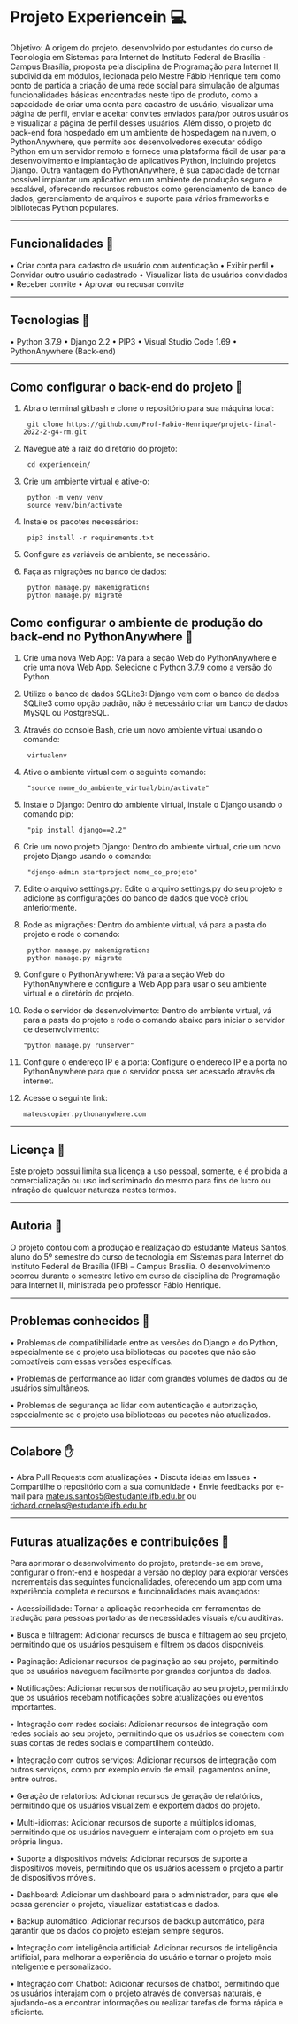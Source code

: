 # Projeto Experiencein 💻

Objetivo: A origem do projeto, desenvolvido por estudantes do curso de Tecnologia em Sistemas para Internet do Instituto Federal de Brasília - Campus Brasília, proposta pela disciplina de Programação para Internet II, subdividida em módulos, lecionada pelo Mestre Fábio Henrique tem como ponto de partida a criação de uma rede social para simulação de algumas funcionalidades básicas encontradas neste tipo de produto, como a capacidade de criar uma conta para cadastro de usuário, visualizar uma página de perfil, enviar e aceitar convites enviados para/por outros usuários e visualizar a página de perfil desses usuários. Além disso, o projeto do back-end fora hospedado em um ambiente de hospedagem na nuvem, o PythonAnywhere, que permite aos desenvolvedores executar código Python em um servidor remoto e fornece uma plataforma fácil de usar para desenvolvimento e implantação de aplicativos Python, incluindo projetos Django. Outra vantagem do PythonAnywhere, é sua capacidade de tornar possível implantar um aplicativo em um ambiente de produção seguro e escalável, oferecendo recursos robustos como gerenciamento de banco de dados, gerenciamento de arquivos e suporte para vários frameworks e bibliotecas Python populares.

-----------------------------------------------------------------------------------

## Funcionalidades 🚀

• Criar conta para cadastro de usuário com autenticação
• Exibir perfil
• Convidar outro usuário cadastrado
• Visualizar lista de usuários convidados
• Receber convite
• Aprovar ou recusar convite

-----------------------------------------------------------------------------------

## Tecnologias 🚀

• Python 3.7.9
• Django 2.2
• PIP3
• Visual Studio Code 1.69
• PythonAnywhere (Back-end)


-----------------------------------------------------------------------------------

## Como configurar o back-end do projeto 🔨

1. Abra o terminal gitbash e clone o repositório para sua máquina local:

		git clone https://github.com/Prof-Fabio-Henrique/projeto-final-2022-2-g4-rm.git

2. Navegue até a raiz do diretório do projeto:

		cd experiencein/

3. Crie um ambiente virtual e ative-o:

		python -m venv venv
		source venv/bin/activate


4. Instale os pacotes necessários:

		pip3 install -r requirements.txt


5. Configure as variáveis de ambiente, se necessário.

6. Faça as migrações no banco de dados:

		python manage.py makemigrations
		python manage.py migrate

## Como configurar o ambiente de produção do back-end no PythonAnywhere 🔨

1. Crie uma nova Web App: Vá para a seção Web do PythonAnywhere e crie uma nova Web App. Selecione o Python 3.7.9 como a versão do Python.

2. Utilize o banco de dados SQLite3: Django vem com o banco de dados SQLite3 como opção padrão, não é necessário criar um banco de dados MySQL ou PostgreSQL.

3. Através do console Bash, crie um novo ambiente virtual usando o comando:

		virtualenv 

4. Ative o ambiente virtual com o seguinte comando:
		
		"source nome_do_ambiente_virtual/bin/activate"

5. Instale o Django: Dentro do ambiente virtual, instale o Django usando o comando pip:

		"pip install django==2.2"

6. Crie um novo projeto Django: Dentro do ambiente virtual, crie um novo projeto Django usando o comando:

		"django-admin startproject nome_do_projeto"

7. Edite o arquivo settings.py: Edite o arquivo settings.py do seu projeto e adicione as configurações do banco de dados que você criou anteriormente.

8. Rode as migrações: Dentro do ambiente virtual, vá para a pasta do projeto e rode o comando:

		python manage.py makemigrations
		python manage.py migrate

9. Configure o PythonAnywhere: Vá para a seção Web do PythonAnywhere e configure a Web App para usar o seu ambiente virtual e o diretório do projeto.

10. Rode o servidor de desenvolvimento: Dentro do ambiente virtual, vá para a pasta do projeto e rode o comando abaixo para iniciar o servidor de desenvolvimento:

		"python manage.py runserver" 

11. Configure o endereço IP e a porta: Configure o endereço IP e a porta no PythonAnywhere para que o servidor possa ser acessado através da internet.

12. Acesse o seguinte link:

    	mateuscopier.pythonanywhere.com

-----------------------------------------------------------------------------------

## Licença 🔑

Este projeto possui limita sua licença a uso pessoal, somente, e é proibida a comercialização ou uso indiscriminado do mesmo para fins de lucro ou infração de qualquer natureza nestes termos. 

-----------------------------------------------------------------------------------

## Autoria 👨 

O projeto contou com a produção e realização do estudante Mateus Santos, aluno do 5º semestre do curso de tecnologia em Sistemas para Internet do Instituto Federal de Brasília (IFB) – Campus Brasília. O desenvolvimento ocorreu durante o semestre letivo em curso da disciplina de Programação para Internet II, ministrada pelo professor Fábio Henrique.

-----------------------------------------------------------------------------------

## Problemas conhecidos 🚩

• Problemas de compatibilidade entre as versões do Django e do Python, especialmente se o projeto usa bibliotecas ou pacotes que não são compatíveis com essas versões específicas.

• Problemas de performance ao lidar com grandes volumes de dados ou de usuários simultâneos.

• Problemas de segurança ao lidar com autenticação e autorização, especialmente se o projeto usa bibliotecas ou pacotes não atualizados.
	
-----------------------------------------------------------------------------------

## Colabore ✋

• Abra Pull Requests com atualizações
• Discuta ideias em Issues
• Compartilhe o repositório com a sua comunidade
• Envie feedbacks por e-mail para mateus.santos5@estudante.ifb.edu.br ou richard.ornelas@estudante.ifb.edu.br 

-----------------------------------------------------------------------------------

## Futuras atualizações e contribuições 🔮

   Para aprimorar o desenvolvimento do projeto, pretende-se em breve, configurar o front-end e hospedar a versão no deploy para explorar versões incrementais das seguintes funcionalidades, oferecendo um app com uma experiência completa e recursos e funcionalidades mais avançados:

• Acessibilidade: Tornar a aplicação reconhecida em ferramentas de tradução para pessoas portadoras de necessidades visuais e/ou auditivas.

• Busca e filtragem: Adicionar recursos de busca e filtragem ao seu projeto, permitindo que os usuários pesquisem e filtrem os dados disponíveis.

• Paginação: Adicionar recursos de paginação ao seu projeto, permitindo que os usuários naveguem facilmente por grandes conjuntos de dados.

• Notificações: Adicionar recursos de notificação ao seu projeto, permitindo que os usuários recebam notificações sobre atualizações ou eventos importantes.

• Integração com redes sociais: Adicionar recursos de integração com redes sociais ao seu projeto, permitindo que os usuários se conectem com suas contas de redes sociais e compartilhem conteúdo.

• Integração com outros serviços: Adicionar recursos de integração com outros serviços, como por exemplo envio de email, pagamentos online, entre outros.

• Geração de relatórios: Adicionar recursos de geração de relatórios, permitindo que os usuários visualizem e exportem dados do projeto.

• Multi-idiomas: Adicionar recursos de suporte a múltiplos idiomas, permitindo que os usuários naveguem e interajam com o projeto em sua própria língua.

• Suporte a dispositivos móveis: Adicionar recursos de suporte a dispositivos móveis, permitindo que os usuários acessem o projeto a partir de dispositivos móveis.

• Dashboard: Adicionar um dashboard para o administrador, para que ele possa gerenciar o projeto, visualizar estatísticas e dados.

• Backup automático: Adicionar recursos de backup automático, para garantir que os dados do projeto estejam sempre seguros.

• Integração com inteligência artificial: Adicionar recursos de inteligência artificial, para melhorar a experiência do usuário e tornar o projeto mais inteligente e personalizado.

• Integração com Chatbot: Adicionar recursos de chatbot, permitindo que os usuários interajam com o projeto através de conversas naturais, e ajudando-os a encontrar informações ou realizar tarefas de forma rápida e eficiente.
